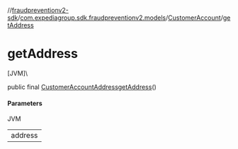 //[fraudpreventionv2-sdk](../../../index.md)/[com.expediagroup.sdk.fraudpreventionv2.models](../index.md)/[CustomerAccount](index.md)/[getAddress](get-address.md)

# getAddress

[JVM]\

public final [CustomerAccountAddress](../-customer-account-address/index.md)[getAddress](get-address.md)()

#### Parameters

JVM

| |
|---|
| address |
